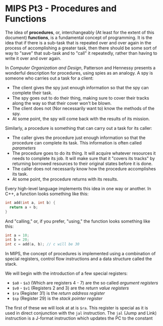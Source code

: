 # MIPS Pt3 - Procedures and Functions

The idea of **procedures**, or, interchangeably (At least for the extent of
this document) **functions**, is a fundamental concept of programming. It is
the idea that if there is a sub-task that is repeated over and over again in
the process of accomplishing a greater task, then there should be some sort of
way to "save" that sub-task and to "call" it repeatedly, rather than having to
write it over and over again.

In *Computer Organization and Design*, Patterson and Hennessy presents a
wonderful description for procedures, using spies as an analogy. A spy is
someone who carries out a task for a client:
* The client gives the spy just enough information so that the spy can complete
  their task.
* The spy goes out to do their thing, making sure to cover their tracks along
  the way so that their cover won't be blown.
* The client does not (Nor necessarily want to) know the methods of the spy.
* At some point, the spy will come back with the results of its mission.

Similarly, a procedure is something that can carry out a task for its caller:
* The caller gives the procedure just enough information so that the procedure
  can complete its task. This information is often called *parameters*
* The procedure goes to do its thing. It will acquire whatever resources it
  needs to complete its job. It will make sure that it "covers its tracks" by
  returning borrowed resources to their original states before it is done.
* The caller does not necessarily know how the procedure accomplishes its task.
* At some point, the procedure returns with its results.

Every high-level language implements this idea in one way or another. In C++,
a function looks something like this:

```cpp
int add(int a, int b) {
  return a + b;
}
```

And "calling," or, if you prefer, "using," the function looks something like
this:

```cpp
int a = 10;
int b = 20;
int c = add(a, b); // c will be 30
```

In MIPS, the concept of procedures is implemented using a combination of
special registers, control flow instructions and a data structure called the
stack.

We will begin with the introduction of a few special registers:
* `$a0` - `$a3` (Which are registers 4 - 7) are the so called *argument
  registers*
* `$v0` - `$v1` (Registers 2 and 3) are the *return value registers*
* `$ra` (Register 31) is the *return address register*
* `$sp` (Register 29) is the *stack pointer register*

The first of these we will look at at is `$ra`. This register is special as it
is used in direct conjunction with the `jal` instruction. The `jal` (Jump and
Link) instruction is a J-format instruction which updates the PC to the
constant
